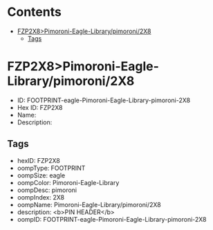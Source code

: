 



Contents
========

* [FZP2X8>Pimoroni-Eagle-Library/pimoroni/2X8](#fzp2x8pimoroni-eagle-librarypimoroni2x8)
	* [Tags](#tags)

# FZP2X8>Pimoroni-Eagle-Library/pimoroni/2X8

- ID: FOOTPRINT-eagle-Pimoroni-Eagle-Library-pimoroni-2X8
- Hex ID: FZP2X8
- Name: 
- Description: 

## Tags

- hexID: FZP2X8
- oompType: FOOTPRINT
- oompSize: eagle
- oompColor: Pimoroni-Eagle-Library
- oompDesc: pimoroni
- oompIndex: 2X8
- oompName: Pimoroni-Eagle-Library/pimoroni/2X8
- description: &lt;b&gt;PIN HEADER&lt;/b&gt;
- oompID: FOOTPRINT-eagle-Pimoroni-Eagle-Library-pimoroni-2X8
